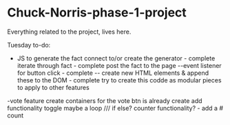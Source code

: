 # Chuck-Norris-phase-1-project
Everything related to the project, lives here. 


Tuesday to-do:
- JS to generate the fact
    connect to/or create the generator - complete
    iterate through fact - complete 
    post the fact to the page
        --event listener for button click - complete 
        -- create new HTML elements & append these to the DOM - complete 
    try to create this codde as modular pieces to apply to other features

-vote feature
    create containers for the vote
    btn is already create
    add functionality 
        toggle
        maybe a loop /// if else? 
        counter functionality? - add a # count


